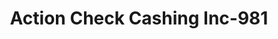 ---
f_zip-code: 91767
f_state-code: CA
title: Action Check Cashing Inc-981
f_phone: 909-596-0666
f_city-only: Pomona
f_address: 3143 N Garey Ave Pomona
f_location-unique-id: '981'
slug: action-check-cashing-inc-981
updated-on: '2024-05-30T13:46:58.046Z'
created-on: '2024-05-30T13:36:59.803Z'
published-on: '2024-05-30T13:54:32.469Z'
f_city-state: cms/city/pomona-ca.md
f_company: cms/company/action-check-cashing-inc.md
f_state: cms/state/california.md
layout: '[payday-loan].html'
tags: payday-loan
---